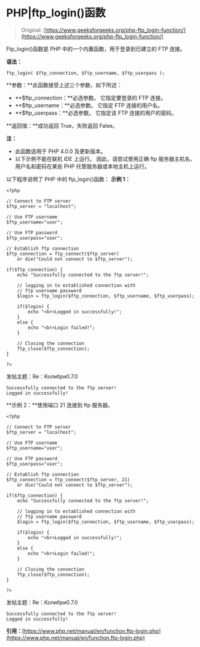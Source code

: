 # PHP|ftp_login()函数

> Original: [https://www.geeksforgeeks.org/php-ftp_login-function/](https://www.geeksforgeeks.org/php-ftp_login-function/)

Ftp_login()函数是 PHP 中的一个内置函数，用于登录到已建立的 FTP 连接。

**语法：**

```
ftp_login( $ftp_connection, $ftp_username, $ftp_userpass );
```

**参数：**此函数接受上述三个参数，如下所述：

*   **$ftp_connection：**必选参数。 它指定要登录的 FTP 连接。
*   **$ftp_username：**必选参数。 它指定 FTP 连接的用户名。
*   **$ftp_userpass：**必选参数。 它指定该 FTP 连接的用户的密码。

**返回值：**成功返回 True，失败返回 False。

**注：**

*   此函数适用于 PHP 4.0.0 及更新版本。
*   以下示例不能在联机 IDE 上运行。 因此，请尝试使用正确 ftp 服务器主机名、用户名和密码在某些 PHP 托管服务器或本地主机上运行。

以下程序说明了 PHP 中的 ftp_login()函数：
**示例 1：**

```
<?php

// Connect to FTP server
$ftp_server = "localhost";

// Use FTP username
$ftp_username="user";

// Use FTP password 
$ftp_userpass="user";

// Establish ftp connection 
$ftp_connection = ftp_connect($ftp_server)
    or die("Could not connect to $ftp_server");

if($ftp_connection) {
    echo "Successfully connected to the ftp server!";

    // logging in to established connection with
    // ftp username password
    $login = ftp_login($ftp_connection, $ftp_username, $ftp_userpass);

    if($login) {
        echo "<br>Logged in successfully!";
    }
    else {
        echo "<br>Login failed!";
    }

    // Closing the connection
    ftp_close($ftp_connection); 
}

?>
```

发帖主题：Re：Колибри0.7.0

```
Successfully connected to the ftp server!
Logged in successfully!

```

**示例 2：**使用端口 21 连接到 ftp 服务器。

```
<?php

// Connect to FTP server
$ftp_server = "localhost";

// Use FTP username
$ftp_username="user";

// Use FTP password 
$ftp_userpass="user";

// Establish ftp connection 
$ftp_connection = ftp_connect($ftp_server, 21) 
    or die("Could not connect to $ftp_server");

if($ftp_connection) {
    echo "Successfully connected to the ftp server!";

    // logging in to established connection with
    // ftp username password
    $login = ftp_login($ftp_connection, $ftp_username, $ftp_userpass);

    if($login) {
        echo "<br>Logged in successfully!";
    }
    else {
        echo "<br>Login failed!";
    }

    // Closing the connection
    ftp_close($ftp_connection); 
}

?>
```

发帖主题：Re：Колибри0.7.0

```
Successfully connected to the ftp server!
Logged in successfully!

```

**引用：**[https://www.php.net/manual/en/function.ftp-login.php](https://www.php.net/manual/en/function.ftp-login.php)